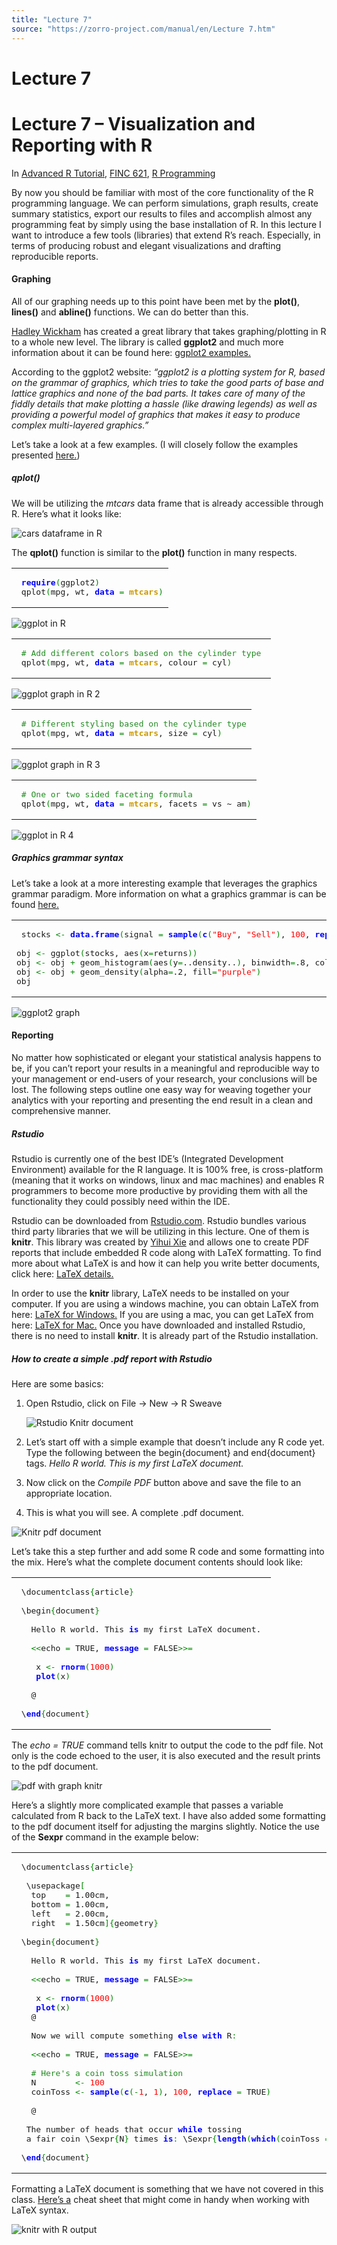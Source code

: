 ```yaml
---
title: "Lecture 7"
source: "https://zorro-project.com/manual/en/Lecture 7.htm"
---
```


# Lecture 7

# Lecture 7 – Visualization and Reporting with R

In [Advanced R Tutorial](http://www.rfortraders.com/code/advanced-r-tutorial/), [FINC 621](http://www.rfortraders.com/code/finc-621/), [R Programming](http://www.rfortraders.com/code/r-programming/)

By now you should be familiar with most of the core functionality of the R programming language. We can perform simulations, graph results, create summary statistics, export our results to files and accomplish almost any programming feat by simply using the base installation of R. In this lecture I want to introduce a few tools (libraries) that extend R’s reach. Especially, in terms of producing robust and elegant visualizations and drafting reproducible reports.

#### Graphing

All of our graphing needs up to this point have been met by the **plot()**, **lines()** and **abline()** functions. We can do better than this.

[Hadley Wickham](http://had.co.nz/) has created a great library that takes graphing/plotting in R to a whole new level. The library is called **ggplot2** and much more information about it can be found here: [ggplot2 examples.](http://ggplot2.org/)

According to the ggplot2 website: _“ggplot2 is a plotting system for R, based on the grammar of graphics, which tries to take the good parts of base and lattice graphics and none of the bad parts. It takes care of many of the fiddly details that make plotting a hassle (like drawing legends) as well as providing a powerful model of graphics that makes it easy to produce complex multi-layered graphics.”_

Let’s take a look at a few examples. (I will closely follow the examples presented [here.](http://docs.ggplot2.org/current/qplot.html))

##### qplot()

We will be utilizing the _mtcars_ data frame that is already accessible through R. Here’s what it looks like:

![cars dataframe in R](../images/cars-dataframe.png)

The **qplot()** function is similar to the **plot()** function in many respects.

<table><tbody><tr id="p3351"><td class="code" id="p335code1"><pre class="rsplus" style="font-family:monospace;"> <span style="color: #0000FF; font-weight: bold;">require</span><span style="color: #080;">(</span>ggplot2<span style="color: #080;">)</span>
 qplot<span style="color: #080;">(</span>mpg, wt, <span style="color: #0000FF; font-weight: bold;">data</span> <span style="color: #080;">=</span> <span style="color: #CC9900; font-weight: bold;">mtcars</span><span style="color: #080;">)</span></pre></td></tr></tbody></table>

![ggplot in R ](../images/graph11.png)

<table><tbody><tr id="p3352" class="alt-table-row"><td class="code" id="p335code2"><pre class="rsplus" style="font-family:monospace;"> <span style="color: #228B22;"># Add different colors based on the cylinder type </span>
 qplot<span style="color: #080;">(</span>mpg, wt, <span style="color: #0000FF; font-weight: bold;">data</span> <span style="color: #080;">=</span> <span style="color: #CC9900; font-weight: bold;">mtcars</span>, colour <span style="color: #080;">=</span> cyl<span style="color: #080;">)</span></pre></td></tr></tbody></table>

![ggplot graph in R 2](../images/graph2.png)

<table><tbody><tr id="p3353"><td class="code" id="p335code3"><pre class="rsplus" style="font-family:monospace;"> <span style="color: #228B22;"># Different styling based on the cylinder type</span>
 qplot<span style="color: #080;">(</span>mpg, wt, <span style="color: #0000FF; font-weight: bold;">data</span> <span style="color: #080;">=</span> <span style="color: #CC9900; font-weight: bold;">mtcars</span>, size <span style="color: #080;">=</span> cyl<span style="color: #080;">)</span></pre></td></tr></tbody></table>

![ggplot graph in R 3](../images/graph3.png)

<table><tbody><tr id="p3354" class="alt-table-row"><td class="code" id="p335code4"><pre class="rsplus" style="font-family:monospace;"> <span style="color: #228B22;"># One or two sided faceting formula</span>
 qplot<span style="color: #080;">(</span>mpg, wt, <span style="color: #0000FF; font-weight: bold;">data</span> <span style="color: #080;">=</span> <span style="color: #CC9900; font-weight: bold;">mtcars</span>, facets <span style="color: #080;">=</span> vs ~ am<span style="color: #080;">)</span></pre></td></tr></tbody></table>

![ggplot in R 4](../images/graph4.png)

##### Graphics grammar syntax

Let’s take a look at a more interesting example that leverages the graphics grammar paradigm. More information on what a graphics grammar is can be found [here.](http://vita.had.co.nz/papers/layered-grammar.pdf)

<table><tbody><tr id="p3355"><td class="code" id="p335code5"><pre class="rsplus" style="font-family:monospace;"> stocks <span style="color: #080;">&lt;-</span> <span style="color: #0000FF; font-weight: bold;">data.<span style="">frame</span></span><span style="color: #080;">(</span>signal <span style="color: #080;">=</span> <span style="color: #0000FF; font-weight: bold;">sample</span><span style="color: #080;">(</span><span style="color: #0000FF; font-weight: bold;">c</span><span style="color: #080;">(</span><span style="color: #ff0000;">"Buy"</span>, <span style="color: #ff0000;">"Sell"</span><span style="color: #080;">)</span>, <span style="color: #ff0000;">100</span>, <span style="color: #0000FF; font-weight: bold;">replace</span> <span style="color: #080;">=</span> TRUE<span style="color: #080;">)</span>, returns <span style="color: #080;">=</span> <span style="color: #0000FF; font-weight: bold;">rnorm</span><span style="color: #080;">(</span><span style="color: #ff0000;">100</span>, <span style="color: #ff0000;">0</span>, <span style="color: #ff0000;">0.6</span><span style="color: #080;">)</span><span style="color: #080;">)</span>
&nbsp;
obj <span style="color: #080;">&lt;-</span> ggplot<span style="color: #080;">(</span>stocks, aes<span style="color: #080;">(</span>x<span style="color: #080;">=</span>returns<span style="color: #080;">)</span><span style="color: #080;">)</span>
obj <span style="color: #080;">&lt;-</span> obj <span style="color: #080;">+</span> geom_histogram<span style="color: #080;">(</span>aes<span style="color: #080;">(</span>y<span style="color: #080;">=</span>..<span style="">density</span>..<span style="color: #080;">)</span>, binwidth<span style="color: #080;">=</span>.8, colour<span style="color: #080;">=</span><span style="color: #ff0000;">"red"</span>, fill<span style="color: #080;">=</span><span style="color: #ff0000;">"grey"</span><span style="color: #080;">)</span> 
obj <span style="color: #080;">&lt;-</span> obj <span style="color: #080;">+</span> geom_density<span style="color: #080;">(</span>alpha<span style="color: #080;">=</span>.2, fill<span style="color: #080;">=</span><span style="color: #ff0000;">"purple"</span><span style="color: #080;">)</span>
obj</pre></td></tr></tbody></table>

![ggplot2 graph](../images/ggplot2-graph.png)

#### Reporting

No matter how sophisticated or elegant your statistical analysis happens to be, if you can’t report your results in a meaningful and reproducible way to your management or end-users of your research, your conclusions will be lost. The following steps outline one easy way for weaving together your analytics with your reporting and presenting the end result in a clean and comprehensive manner.

##### Rstudio

Rstudio is currently one of the best IDE’s (Integrated Development Environment) available for the R language. It is 100% free, is cross-platform (meaning that it works on windows, linux and mac machines) and enables R programmers to become more productive by providing them with all the functionality they could possibly need within the IDE.

Rstudio can be downloaded from [Rstudio.com](http://www.rstudio.com/). Rstudio bundles various third party libraries that we will be utilizing in this lecture. One of them is **knitr**. This library was created by [Yihui Xie](http://yihui.name/knitr/) and allows one to create PDF reports that include embedded R code along with LaTeX formatting. To find more about what LaTeX is and how it can help you write better documents, click here: [LaTeX details.](http://en.wikipedia.org/wiki/LaTeX)

In order to use the **knitr** library, LaTeX needs to be installed on your computer. If you are using a windows machine, you can obtain LaTeX from here: [LaTeX for Windows.](http://miktex.org/download) If you are using a mac, you can get LaTeX from here: [LaTeX for Mac.](http://pages.uoregon.edu/koch/texshop/) Once you have downloaded and installed Rstudio, there is no need to install **knitr**. It is already part of the Rstudio installation.

##### How to create a simple .pdf report with Rstudio

Here are some basics:

1.  Open Rstudio, click on File -> New -> R Sweave
    
    ![Rstudio Knitr document](../images/Rstudio-Knitr-document.png)
    
2.  Let’s start off with a simple example that doesn’t include any R code yet. Type the following between the begin{document} and end{document} tags. _Hello R world. This is my first LaTeX document._
3.  Now click on the _Compile PDF_ button above and save the file to an appropriate location.
4.  This is what you will see. A complete .pdf document.

![Knitr pdf document](../images/Knitr-pdf-document.png)

Let’s take this a step further and add some R code and some formatting into the mix. Here’s what the complete document contents should look like:

<table><tbody><tr id="p3356" class="alt-table-row"><td class="code" id="p335code6"><pre class="rsplus" style="font-family:monospace;"> \documentclass<span style="color: #080;">{</span>article<span style="color: #080;">}</span>
&nbsp;
 \begin<span style="color: #080;">{</span>document<span style="color: #080;">}</span>
&nbsp;
   Hello R world. <span style="">This</span> <span style="color: #0000FF; font-weight: bold;">is</span> my first LaTeX document. 
&nbsp;
   <span style="color: #080;">&lt;&lt;</span>echo <span style="color: #080;">=</span> TRUE, <span style="color: #0000FF; font-weight: bold;">message</span> <span style="color: #080;">=</span> FALSE<span style="color: #080;">&gt;&gt;=</span>
&nbsp;
    x <span style="color: #080;">&lt;-</span> <span style="color: #0000FF; font-weight: bold;">rnorm</span><span style="color: #080;">(</span><span style="color: #ff0000;">1000</span><span style="color: #080;">)</span>
    <span style="color: #0000FF; font-weight: bold;">plot</span><span style="color: #080;">(</span>x<span style="color: #080;">)</span>
&nbsp;
   @
&nbsp;
 \<span style="color: #0000FF; font-weight: bold;">end</span><span style="color: #080;">{</span>document<span style="color: #080;">}</span></pre></td></tr></tbody></table>

The _echo = TRUE_ command tells knitr to output the code to the pdf file. Not only is the code echoed to the user, it is also executed and the result prints to the pdf document.

![pdf with graph knitr](../images/pdf-with-graph-knitr.png)

Here’s a slightly more complicated example that passes a variable calculated from R back to the LaTeX text. I have also added some formatting to the pdf document itself for adjusting the margins slightly. Notice the use of the **Sexpr** command in the example below:

<table><tbody><tr id="p3357"><td class="code" id="p335code7"><pre class="rsplus" style="font-family:monospace;"> \documentclass<span style="color: #080;">{</span>article<span style="color: #080;">}</span>
&nbsp;
  \usepackage<span style="color: #080;">[</span>
   top    <span style="color: #080;">=</span> 1.00cm,
   bottom <span style="color: #080;">=</span> 1.00cm,
   left   <span style="color: #080;">=</span> 2.00cm,
   right  <span style="color: #080;">=</span> 1.50cm<span style="color: #080;">]</span><span style="color: #080;">{</span>geometry<span style="color: #080;">}</span>
&nbsp;
 \begin<span style="color: #080;">{</span>document<span style="color: #080;">}</span>
&nbsp;
   Hello R world. <span style="">This</span> <span style="color: #0000FF; font-weight: bold;">is</span> my first LaTeX document. 
&nbsp;
   <span style="color: #080;">&lt;&lt;</span>echo <span style="color: #080;">=</span> TRUE, <span style="color: #0000FF; font-weight: bold;">message</span> <span style="color: #080;">=</span> FALSE<span style="color: #080;">&gt;&gt;=</span>
&nbsp;
    x <span style="color: #080;">&lt;-</span> <span style="color: #0000FF; font-weight: bold;">rnorm</span><span style="color: #080;">(</span><span style="color: #ff0000;">1000</span><span style="color: #080;">)</span>
    <span style="color: #0000FF; font-weight: bold;">plot</span><span style="color: #080;">(</span>x<span style="color: #080;">)</span>
   @
&nbsp;
   Now we will compute something <span style="color: #0000FF; font-weight: bold;">else</span> <span style="color: #0000FF; font-weight: bold;">with</span> R<span style="color: #080;">:</span>
&nbsp;
   <span style="color: #080;">&lt;&lt;</span>echo <span style="color: #080;">=</span> TRUE, <span style="color: #0000FF; font-weight: bold;">message</span> <span style="color: #080;">=</span> FALSE<span style="color: #080;">&gt;&gt;=</span>
&nbsp;
   <span style="color: #228B22;"># Here's a coin toss simulation</span>
   N        <span style="color: #080;">&lt;-</span> <span style="color: #ff0000;">100</span>
   coinToss <span style="color: #080;">&lt;-</span> <span style="color: #0000FF; font-weight: bold;">sample</span><span style="color: #080;">(</span><span style="color: #0000FF; font-weight: bold;">c</span><span style="color: #080;">(</span><span style="color: #080;">-</span><span style="color: #ff0000;">1</span>, <span style="color: #ff0000;">1</span><span style="color: #080;">)</span>, <span style="color: #ff0000;">100</span>, <span style="color: #0000FF; font-weight: bold;">replace</span> <span style="color: #080;">=</span> TRUE<span style="color: #080;">)</span>
&nbsp;
   @
&nbsp;
  The number of heads that occur <span style="color: #0000FF; font-weight: bold;">while</span> tossing 
  a fair coin \Sexpr<span style="color: #080;">{</span>N<span style="color: #080;">}</span> times <span style="color: #0000FF; font-weight: bold;">is</span><span style="color: #080;">:</span> \Sexpr<span style="color: #080;">{</span><span style="color: #0000FF; font-weight: bold;">length</span><span style="color: #080;">(</span><span style="color: #0000FF; font-weight: bold;">which</span><span style="color: #080;">(</span>coinToss <span style="color: #080;">==</span> <span style="color: #ff0000;">1</span><span style="color: #080;">)</span><span style="color: #080;">)</span><span style="color: #080;">}</span>
&nbsp;
 \<span style="color: #0000FF; font-weight: bold;">end</span><span style="color: #080;">{</span>document<span style="color: #080;">}</span></pre></td></tr></tbody></table>

Formatting a LaTeX document is something that we have not covered in this class. [Here’s a](http://www.stdout.org/~winston/latex/latexsheet.pdf) cheat sheet that might come in handy when working with LaTeX syntax.

![knitr with R output](../images/knitr-with-R-output.png)